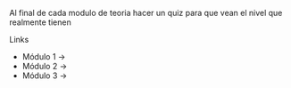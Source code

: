Al final de cada modulo de teoria hacer un quiz para que vean el nivel que realmente tienen

Links

- Módulo 1 ->
- Módulo 2 ->
- Módulo 3 ->
